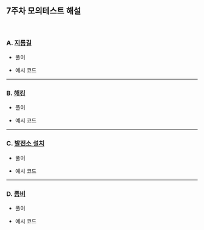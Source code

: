 ## 7주차 모의테스트 해설
<br>

### A. [지름길](https://www.acmicpc.net/problem/1446)
- 풀이
>
- 예시 코드
>

****************************

### B. [해킹](https://www.acmicpc.net/problem/10282)
- 풀이
>
- 예시 코드
>


****************************

### C. [발전소 설치](https://www.acmicpc.net/problem/1277)
- 풀이
>
- 예시 코드
>


****************************

### D. [좀비](https://www.acmicpc.net/problem/11952)
- 풀이
>
- 예시 코드
>

